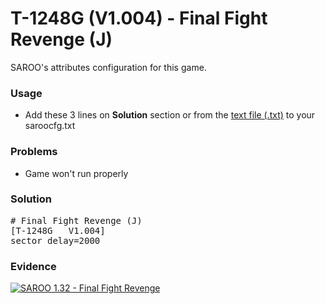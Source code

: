 # T-1248G (V1.004) - Final Fight Revenge (J)

SAROO's attributes configuration for this game.

### Usage

- Add these 3 lines on **Solution** section or from the [text file (.txt)](./config.txt) to your saroocfg.txt

### Problems

- Game won't run properly

### Solution

<pre># Final Fight Revenge (J)
[T-1248G   V1.004]
sector_delay=2000</pre>

### Evidence

[![SAROO 1.32 - Final Fight Revenge](https://img.youtube.com/vi/13zsammNhjM/0.jpg)](https://www.youtube.com/watch?v=13zsammNhjM)